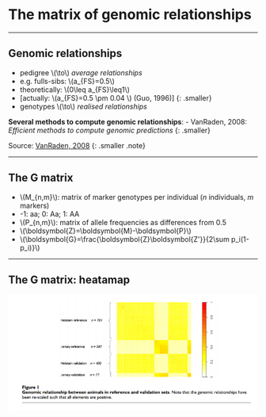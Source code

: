 


# The matrix of genomic relationships



---

## Genomic relationships

* pedigree \\\(\to\\\) *average relationships*
* e.g. fulls-sibs: \\\(a_{FS}=0.5\\\)
* theoretically: \\\(0\leq a_{FS}\leq1\\\)
* [actually: \\\(a_{FS}=0.5 \pm 0.04 \\\) (Guo, 1996)]
{: .smaller}
* genotypes \\\(\to\\\) *realised relationships*

**Several methods to compute genomic relationships**:
    - VanRaden, 2008: *Efficient methods to compute genomic predictions*
{: .smaller}

Source: [VanRaden, 2008](http://193.190.200.21:65001/cours/GN202/Exercices/VanRaden2008.pdf)
{: .smaller .note}

---

## The G matrix

* \\\(M_{n,m}\\\): matrix of marker genotypes per individual (*n* individuals, *m* markers)
* -1: aa; 0: Aa; 1: AA
* \\\(P_{n,m}\\\): matrix of allele frequencies as differences from 0.5
* \\\(\boldsymbol{Z}=\boldsymbol{M}-\boldsymbol{P}\\\)
* \\\(\boldsymbol{G}=\frac{\boldsymbol{Z}\boldsymbol{Z'}}{2\sum p_i(1-p_i)}\\\)


---

## The G matrix: heatamap

![matrixG](img/matrixG_HolsJer.png "Genomic relationships between Holsteins and Jerseys")




